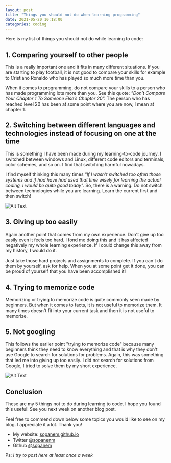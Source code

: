 ```yaml
---
layout: post
title: "Things you should not do when learning programming"
date: 2021-05-20 10:18:00
categories: coding
---
```


Here is my list of things you should not do while learning to code:

## 1. Comparing yourself to other people

This is a really important one and it fits in many different situations. If you are starting to play football, it is not good to compare your skills for example to Cristiano Ronaldo who has played so much more time than you.

When it comes to programming, do not compare your skills to a person who has made programming lots more than you. See this quote: _"Don’t Compare Your Chapter 1 To Someone Else’s Chapter 20"._ The person who has reached level 20 has been at some point where you are now, I mean at chapter 1.

## 2. Switching between different languages and technologies instead of focusing on one at the time

This is something I have been made during my learning-to-code journey. I switched between windows and Linux, different code editors and terminals, color schemes, and so on. I find that switching harmful nowadays.

I find myself thinking this many times _"If I wasn't switched too often those systems and if had have had used that time wisely for learning the actual coding, I would be quite good today"._ So, there is a warning. Do not switch between technologies while you are learning. Learn the current first and then switch!

![Alt Text](https://dev-to-uploads.s3.amazonaws.com/uploads/articles/0n65a3v6gub8y0f7gvtp.jpg)

## 3. Giving up too easily

Again another point that comes from my own experience. Don't give up too easily even it feels too hard. I fond me doing this and it has affected negatively my whole learning experience. If I could change this away from my history, I would do it.

Just take those hard projects and assignments to complete. If you can't do them by yourself, ask for help. When you at some point get it done, you can be proud of yourself that you have been accomplished it!

## 4. Trying to memorize code

Memorizing or trying to memorize code is quite commonly seen made by beginners. But when it comes to facts, it is not useful to memorize them. It many times doesn't fit into your current task and then it is not useful to memorize.

## 5. Not googling

This follows the earlier point "trying to memorize code" because many beginners think they need to know everything and that is why they don't use Google to search for solutions for problems. Again, this was something that led me into giving up too easily. I did not search for solutions from Google, I tried to solve them by my short experience.

![Alt Text](https://dev-to-uploads.s3.amazonaws.com/uploads/articles/h1p8luiqes6bu8c39c4x.jpg)

## Conclusion

These are my 5 things not to do during learning to code. I hope you found this useful! See you next week on another blog post.

Feel free to commend down below some topics you would like to see on my blog. I appreciate it a lot. Thank you!

- My website: [sopanem.github.io](https://sopanem.github.io/)
- Twitter [@sopanenm](https://twitter.com/sopanenm)
- Github [@sopanem](https://github.com/sopanem)

Ps: _I try to post here at least once a week_
